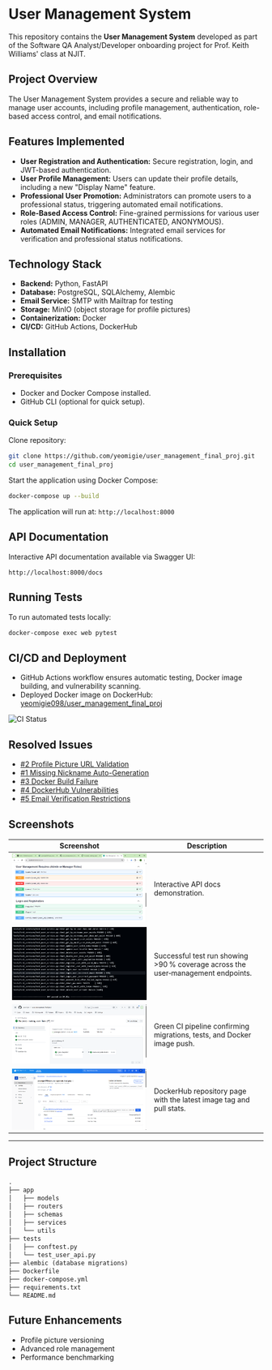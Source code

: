 # User Management System

This repository contains the **User Management System** developed as part of the Software QA Analyst/Developer onboarding project for Prof. Keith Williams' class at NJIT.

## Project Overview

The User Management System provides a secure and reliable way to manage user accounts, including profile management, authentication, role-based access control, and email notifications.

## Features Implemented

* **User Registration and Authentication:** Secure registration, login, and JWT-based authentication.
* **User Profile Management:** Users can update their profile details, including a new "Display Name" feature.
* **Professional User Promotion:** Administrators can promote users to a professional status, triggering automated email notifications.
* **Role-Based Access Control:** Fine-grained permissions for various user roles (ADMIN, MANAGER, AUTHENTICATED, ANONYMOUS).
* **Automated Email Notifications:** Integrated email services for verification and professional status notifications.

## Technology Stack

* **Backend:** Python, FastAPI
* **Database:** PostgreSQL, SQLAlchemy, Alembic
* **Email Service:** SMTP with Mailtrap for testing
* **Storage:** MinIO (object storage for profile pictures)
* **Containerization:** Docker
* **CI/CD:** GitHub Actions, DockerHub

## Installation

### Prerequisites

* Docker and Docker Compose installed.
* GitHub CLI (optional for quick setup).

### Quick Setup

Clone repository:

```bash
git clone https://github.com/yeomigie/user_management_final_proj.git
cd user_management_final_proj
```

Start the application using Docker Compose:

```bash
docker-compose up --build
```

The application will run at: `http://localhost:8000`

## API Documentation

Interactive API documentation available via Swagger UI:

```
http://localhost:8000/docs
```

## Running Tests

To run automated tests locally:

```bash
docker-compose exec web pytest
```
## CI/CD and Deployment

* GitHub Actions workflow ensures automatic testing, Docker image building, and vulnerability scanning.
* Deployed Docker image on DockerHub: [yeomigie098/user_management_final_proj](https://hub.docker.com/repository/docker/yeomigie098/user_management_final_proj)

![CI Status](https://github.com/yeomigie/user_management_final_proj/actions/runs/14810429506)

## Resolved Issues

* [#2 Profile Picture URL Validation](https://github.com/yeomigie/user_management_final_proj/issues/2)
* [#1 Missing Nickname Auto-Generation](https://github.com/yeomigie/user_management_final_proj/issues/1)
* [#3 Docker Build Failure](https://github.com/yeomigie/user_management_final_proj/issues/3)
* [#4 DockerHub Vulnerabilities](https://github.com/yeomigie/user_management_final_proj/issues/4)
* [#5 Email Verification Restrictions](https://github.com/yeomigie/user_management_final_proj/issues/5)

## Screenshots

| Screenshot                                         | Description                                                                               |
| -------------------------------------------------- | ----------------------------------------------------------------------------------------- |
| ![Swagger UI](swagger_ui.png)          | Interactive API docs demonstration. |
| ![Pytest Coverage](pytest_results.png) | Successful test run showing >90 % coverage across the user‑management endpoints.          |
| ![GitHub Actions](ci_pipeline.png)     | Green CI pipeline confirming migrations, tests, and Docker image push.                    |
| ![DockerHub](dockerhub_repo.png)       | DockerHub repository page with the latest image tag and pull stats.                       |

---

## Project Structure

```
.
├── app
│   ├── models
│   ├── routers
│   ├── schemas
│   ├── services
│   └── utils
├── tests
│   ├── conftest.py
│   └── test_user_api.py
├── alembic (database migrations)
├── Dockerfile
├── docker-compose.yml
├── requirements.txt
└── README.md
```

## Future Enhancements

* Profile picture versioning
* Advanced role management
* Performance benchmarking